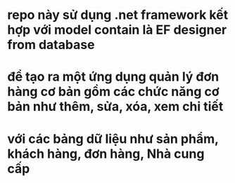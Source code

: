 ﻿# repo này sử dụng .net framework  kết hợp với model contain là EF designer from database 
# để tạo ra một ứng dụng quản lý đơn hàng cơ bản gồm các chức năng cơ bản như thêm, sửa, xóa, xem chi tiết 
# với các bảng dữ liệu như sản phẩm, khách hàng, đơn hàng, Nhà cung cấp 